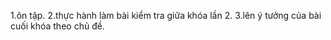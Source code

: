 1.ôn tập.
2.thực hành làm bài kiểm tra giữa khóa lần 2.
3.lên ý tưởng của bài cuối khóa theo chủ đề.